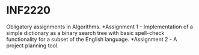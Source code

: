 # INF2220
Obligatory assignments in Algorithms.
 *Assignment 1 - Implementation of a simple dictionary as a binary search tree 
  with basic spell-check functionality for a subset of the English language.
 *Assignment 2 - A project planning tool.
